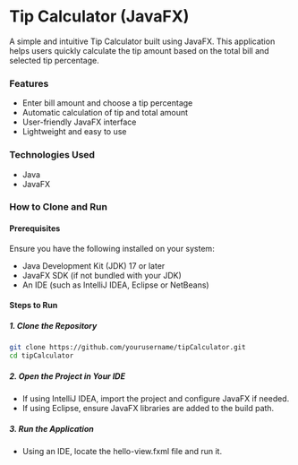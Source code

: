 # Tip Calculator (JavaFX)

A simple and intuitive Tip Calculator built using JavaFX. This application helps users quickly calculate the tip amount based on the total bill and selected tip percentage.

### Features

- Enter bill amount and choose a tip percentage
- Automatic calculation of tip and total amount
- User-friendly JavaFX interface
- Lightweight and easy to use

### Technologies Used

- Java
- JavaFX

### How to Clone and Run

#### Prerequisites

Ensure you have the following installed on your system:
- Java Development Kit (JDK) 17 or later
- JavaFX SDK (if not bundled with your JDK)
- An IDE (such as IntelliJ IDEA, Eclipse or NetBeans)

#### Steps to Run

##### 1. Clone the Repository
   ```bash
   git clone https://github.com/yourusername/tipCalculator.git
   cd tipCalculator
   ```

##### 2. Open the Project in Your IDE
- If using IntelliJ IDEA, import the project and configure JavaFX if needed.
- If using Eclipse, ensure JavaFX libraries are added to the build path.

##### 3. Run the Application
- Using an IDE, locate the hello-view.fxml file and run it.
